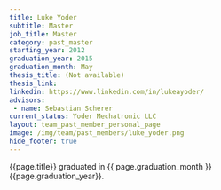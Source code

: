 ```yaml
---
title: Luke Yoder
subtitle: Master
job_title: Master
category: past_master
starting_year: 2012
graduation_year: 2015
graduation_month: May
thesis_title: (Not available)
thesis_link: 
linkedin: https://www.linkedin.com/in/lukeayoder/
advisors:
 - name: Sebastian Scherer
current_status: Yoder Mechatronic LLC
layout: team_past_member_personal_page
image: /img/team/past_members/luke_yoder.png
hide_footer: true
---
```


{{page.title}} graduated in {{ page.graduation_month }} {{page.graduation_year}}.

